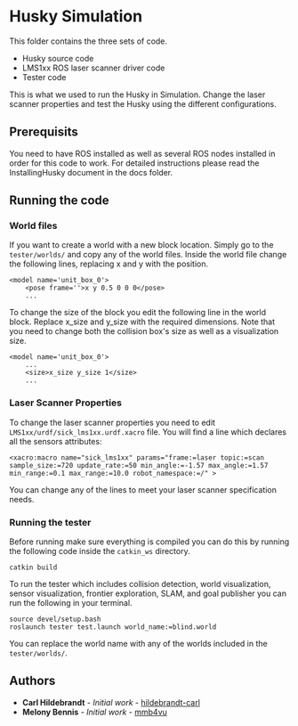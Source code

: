 # Husky Simulation

This folder contains the three sets of code.

* Husky source code
* LMS1xx ROS laser scanner driver code
* Tester code

This is what we used to run the Husky in Simulation. Change the laser scanner properties and test the Husky using the different configurations.

## Prerequisits

You need to have ROS installed as well as several ROS nodes installed in order for this code to work. For detailed instructions please read the InstallingHusky document in the docs folder.

## Running the code

### World files

If you want to create a world with a new block location. Simply go to the `tester/worlds/` and copy any of the world files. Inside the world file change the following lines, replacing x and y with the position.

```
<model name='unit_box_0'>
    <pose frame=''>x y 0.5 0 0 0</pose>
    ...
```

To change the size of the block you edit the following line in the world block. Replace x_size and y_size with the required dimensions. Note that you need to change both the collision box's size as well as a visualization size.

```
<model name='unit_box_0'>
    ...
    <size>x_size y_size 1</size>
    ...
```

### Laser Scanner Properties

To change the laser scanner properties you need to edit `LMS1xx/urdf/sick_lms1xx.urdf.xacro` file. You will find a line which declares all the sensors attributes:

```
<xacro:macro name="sick_lms1xx" params="frame:=laser topic:=scan sample_size:=720 update_rate:=50 min_angle:=-1.57 max_angle:=1.57 min_range:=0.1 max_range:=10.0 robot_namespace:=/" >
```

You can change any of the lines to meet your laser scanner specification needs.

### Running the tester

Before running make sure everything is compiled you can do this by running the following code inside the `catkin_ws` directory.

```
catkin build
```

To run the tester which includes collision detection, world visualization, sensor visualization, frontier exploration, SLAM, and goal publisher you can run the following in your terminal.

```
source devel/setup.bash
roslaunch tester test.launch world_name:=blind.world
```

You can replace the world name with any of the worlds included in the `tester/worlds/`.

## Authors

* **Carl Hildebrandt** - *Initial work* - [hildebrandt-carl](https://github.com/hildebrandt-carl)
* **Melony Bennis** - *Initial work* - [mmb4vu](https://github.com/mmb4vu)
